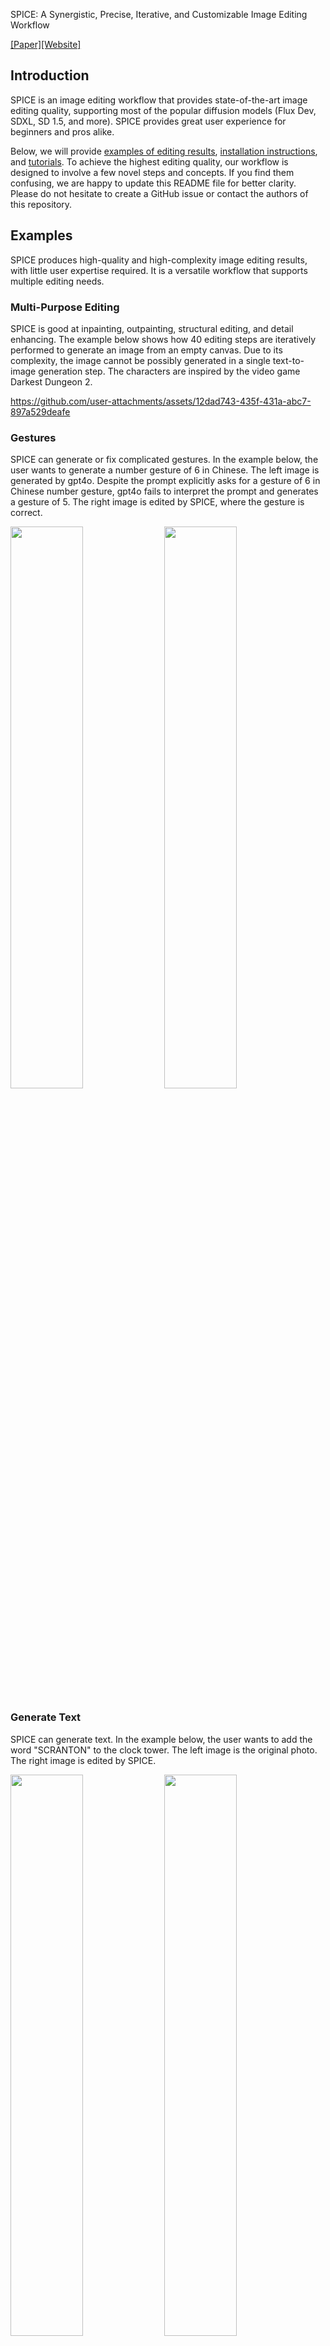 SPICE: A Synergistic, Precise, Iterative, and Customizable Image Editing Workflow

[[Paper]](https://arxiv.org/abs/2504.09697)[[Website]](https://kenantang.github.io/spice/)

## Introduction

SPICE is an image editing workflow that provides state-of-the-art image editing quality, supporting most of the popular diffusion models (Flux Dev, SDXL, SD 1.5, and more). SPICE provides great user experience for beginners and pros alike. 

Below, we will provide [examples of editing results](#examples), [installation instructions](#installation), and [tutorials](#tutorial). To achieve the highest editing quality, our workflow is designed to involve a few novel steps and concepts. If you find them confusing, we are happy to update this README file for better clarity. Please do not hesitate to create a GitHub issue or contact the authors of this repository. 

## Examples

SPICE produces high-quality and high-complexity image editing results, with little user expertise required. It is a versatile workflow that supports multiple editing needs.

### Multi-Purpose Editing

SPICE is good at inpainting, outpainting, structural editing, and detail enhancing. The example below shows how 40 editing steps are iteratively performed to generate an image from an empty canvas. Due to its complexity, the image cannot be possibly generated in a single text-to-image generation step. The characters are inspired by the video game Darkest Dungeon 2.



https://github.com/user-attachments/assets/12dad743-435f-431a-abc7-897a529deafe



### Gestures

SPICE can generate or fix complicated gestures. In the example below, the user wants to generate a number gesture of 6 in Chinese. The left image is generated by gpt4o. Despite the prompt explicitly asks for a gesture of 6 in Chinese number gesture, gpt4o fails to interpret the prompt and generates a gesture of 5. The right image is edited by SPICE, where the gesture is correct.

<img src="https://github.com/user-attachments/assets/944fa05c-1ce2-4a35-a8f6-550a75aaebc2" width=48%>
<img src="https://github.com/user-attachments/assets/1963d16f-de1b-4b5b-ac53-41fb92e7566b" width=48%>

### Generate Text

SPICE can generate text. In the example below, the user wants to add the word "SCRANTON" to the clock tower. The left image is the original photo. The right image is edited by SPICE. 

<img src="https://github.com/user-attachments/assets/096967bd-ed6e-4880-983e-36b49430f47f" width=48%>
<img src="https://github.com/user-attachments/assets/d409a4d7-f858-437b-a87c-881e0b42ea09" width=48%>

### Fix Text

SPICE can also fix text. The image below is generated using the prompt in one of OpenAI's official examples. The left image is generated by gpt4o, where some words are misspelled (VIGLATORS and TOM-AWAY). The right image is edited by SPICE, where the misspellings have been fixed. 

<img src="https://github.com/user-attachments/assets/467dfd76-5450-4f5f-b316-8a825f126936" width=48%>
<img src="https://github.com/user-attachments/assets/a6b09305-5b84-4c12-9f86-fd218d758de3" width=48%>

### Add Occluded Objects

SPICE can handle complicated object occlusions. In the example below, the user wants to add a black backpack onto the bench. The left image is the original image, and the right image is generated by SPICE. Models that are known to fail on this task include gpt4o, Gemini 2.0 Flash, Doubao SeedEdit, UltraEdit, MGIE, and MagicQuill.

<img src="https://github.com/user-attachments/assets/dcacc281-c927-4f92-87f1-e4cdb4fcb3f3" width=48%>
<img src="https://github.com/user-attachments/assets/5df3fab8-f256-4e5f-953c-57661c8abcb0" width=48%>

### Fix Failures

SPICE can fix its own failures. In the example below, the user wants to change the background from a river into a desert. The left image is a failed result after the first editing step. The right image is the fixed result after 3 additional editing steps.

<img src="https://github.com/user-attachments/assets/2b7503e4-786e-4707-80d5-5fbc65771486" width=48%>
<img src="https://github.com/user-attachments/assets/3949f497-cfce-4972-b926-7955fa99f449" width=48%>


### Adapt to Different Styles

Last but not least, SPICE is adaptable to any art style, if the style is supported by a base model or a LoRA. The two examples are both iteratively generated and refined by SPICE. The characters are from Touhou Project and Hades 2.

<img src="https://github.com/user-attachments/assets/b31372b5-1e1b-4ce0-a0ba-0d27ff324853" width=48%>
<img src="https://github.com/user-attachments/assets/fd49f2c9-3165-414f-aeec-e819f5ebb796" width=48%>

## Installation

The instructions below apply to Linux only, but installing on Windows is very similar. If you need further assistance with other systems, feel free to create a GitHub issue. We are happy to help.

### Stable Diffusion Models

If you are using SD 1.5, SDXL, or any checkpoints derived from these two models, we recommend using SPICE in Stable Diffusion Web UI Automatic1111 or Stable Diffusion Web UI Forge. In these two Web UIs, no extra code is needed to use SPICE. Please follow the instructions below.

1. Install the [ControlNet extension](https://github.com/Mikubill/sd-webui-controlnet) and [one Canny edge ControlNet model](https://github.com/Mikubill/sd-webui-controlnet/wiki/Model-download) for the base model you are using. 

2. Activate the options as shown in the screenshots.

![instruction-webui-1](https://github.com/user-attachments/assets/cf19b6ef-dab0-4937-a580-0eec4ea1bfc4)
![instruction-webui-2](https://github.com/user-attachments/assets/0cc53210-1706-4be7-a60e-650131b9c878)
![instruction-webui-3](https://github.com/user-attachments/assets/26a21622-9525-4f99-bd41-894811fd3b8c)

3. Start editing.

### Flux Models

If you are using Flux, we recommend using SPICE in ComfyUI. The Canny edge ControlNet is released for Flux [dev] but not Flux [schnell] by Black Forest Labs, so we currently only support SPICE on Flux [dev]. In other words, SPICE supports any checkpoints derived from Flux [dev] and any LoRAs based on Flux [dev].

1. Use the following steps to install ComfyUI and the necessary nodes.
    ```
    conda create --name comfyui python=3.12
    conda activate comfyui
    pip install pyyaml
    pip install torch torchvision torchaudio --extra-index-url https://download.pytorch.org/whl/cu124
    git clone https://github.com/comfyanonymous/ComfyUI.git
    cd ComfyUI
    pip install -r requirements.txt
    cd custom_nodes
    git clone https://github.com/ltdrdata/ComfyUI-Manager.git
    cd ..
    mv extra_model_paths.yaml.example extra_model_paths.yaml
    [Edit the content of extra_model_paths.yaml so that it points to folders where you plan to save your models.]
    python main.py
    [Drag and drop the spice.json workflow into the UI]
    [In the UI, open the manager panel and install missing custom nodes.]
    [In the manager, manually install ComfyUI-LogicUtils. For some reason, these nodes are not automatically installed.]
    [Shutdown the UI.]
    python main.py
    ```
2. Download models. You will need two text encoders, one VAE, one base model, one LoRA, and the Canny edge ControlNet model. To download text encoders, VAE, and the base model, please follow [this guide](https://stable-diffusion-art.com/flux-comfyui/#Flux_regular_full_model). For LoRA, you can download Midjourney Dreamlike Fantasy FLUX LoRA or any other LoRA you prefer. To download the Canny edge ControlNet model, please follow [the official guide](https://blackforestlabs.ai/flux-1-tools/).
3. Start editing.

### Other Models

The two sections above cover the majority of popular model checkpoints. However, if there is a different model that you want to use, please do not hesitate to create a GitHub issue. We will add further instructions as requested.

## Tutorial

SPICE is easy to use. In order to edit an image, a user needs to sketch both a hint and a mask. The user also needs to provide a prompt that describes the final image. However, no prompt engineering or prompt enhancements are required. With all these inputs, a two-stage denoising process will generate a localized edit in the desired region.

![workflow-webpage](https://github.com/user-attachments/assets/6b23c1a6-a831-4140-b3bb-5d33f045b4cf)


We will show two editing steps as an example. We start with a model-generated image below. The image is generated with the [WAI illustrious](https://civitai.com/models/827184/wai-nsfw-illustrious-sdxl) model. The positive prompt is "masterpiece,best quality, amazing quality, 2girls, hakurei reimu, kirisame marisa, sitting side by side, full body". The negative prompt is "bad quality, worst quality, worst detail, sketch, censor, nsfw".

![reimu-marisa-original](https://github.com/user-attachments/assets/e896b1d3-cc58-448c-a7a6-30fa7fb0242f)


The image is full of mistakes, such as the hand of the character on the left and the headwear of the character on the right.

<img src="https://github.com/user-attachments/assets/e5f46b3d-31ba-4089-a340-df35ee8c1ed2" width=48%>
<img src="https://github.com/user-attachments/assets/fca345f1-c1fb-485a-a343-4c513dba68f4" width=48%>


There are more errors, but we will address the two for now. For both editing steps, we show the first-shot result, fixing the random seed at 3639167428 to prevent cherry-picking. 

In the first step, we start by using a color picker to pick the color of the arm. Then, we roughly draw a hint (left). Next, we use a mask to cover the region to be edited (middle). Note that a context dot (upper right corner) is provided to enlarge the editing bounding box. The mask is directly drawn in the Web UI, and the black-and-white image is the mask exported from the Web UI. Although we decide to change the pose of the character, there is no need to change the prompt. After the generation is finished, we fix the error as expected (right). 

<img src="https://github.com/user-attachments/assets/76904dce-15df-492c-b83d-f82df0dfc8d2" width=32%>
<img src="https://github.com/user-attachments/assets/00ddb9fb-cf83-4a19-b12d-733583ba82a6" width=32%>
<img src="https://github.com/user-attachments/assets/fbb06c3c-dfba-45d3-8bee-eae3a598b875" width=32%>

We now move to the second step. Again, we pick color from the surrounding regions. This time, we want the headwear to be consistent with the one appeared in Touhou Juuouen. 

<img src="https://github.com/user-attachments/assets/e537034c-c6ec-4e40-bc99-9156ea5bdc5d" width=48%>

It would be hard to use a prompt to specify the exact color and shape we want. However, we can get the exact color and shape with SPICE. Again, we first pick surrounding colors and roughly draw the shape we want (left). Then, we use a mask to cover the region that we want to edit (middle). After one step, we get the accurate edited result (right).

<img src="https://github.com/user-attachments/assets/0809d82d-0162-456e-9e6c-9c1950ad501b" width=32%>
<img src="https://github.com/user-attachments/assets/bc229230-7009-4a04-85e7-1aa19b5cb3e4" width=32%>
<img src="https://github.com/user-attachments/assets/bf7261fe-5168-4d07-bb86-79f15dc98fcd" width=32%>

Feel free to experiment with different hyperparameters and different levels of details for the color hint you provide. While we only show two example steps, all errors on this image can be similarly fixed. 

## Citation

```
@misc{tang2025spicesynergisticpreciseiterative,
      title={SPICE: A Synergistic, Precise, Iterative, and Customizable Image Editing Workflow}, 
      author={Kenan Tang and Yanhong Li and Yao Qin},
      year={2025},
      eprint={2504.09697},
      archivePrefix={arXiv},
      primaryClass={cs.GR},
      url={https://arxiv.org/abs/2504.09697}, 
}
```